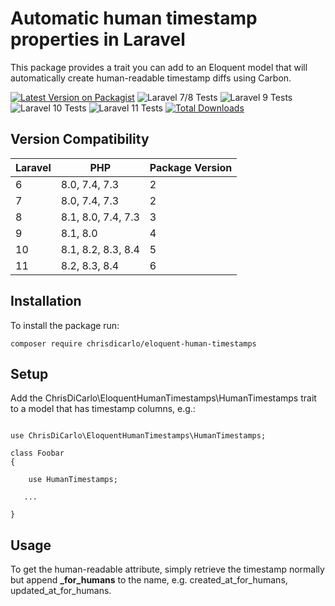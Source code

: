 # Automatic human timestamp properties in Laravel

This package provides a trait you can add to an Eloquent model that will automatically create human-readable timestamp diffs using Carbon.

[![Latest Version on Packagist](https://img.shields.io/packagist/v/chrisdicarlo/eloquent-human-timestamps.svg?style=flat-square)](https://packagist.org/packages/chrisdicarlo/eloquent-human-timestamps)
![Laravel 7/8 Tests](https://github.com/chrisdicarlo/eloquent-human-timestamps/actions/workflows/run-tests-L7.yml/badge.svg)
![Laravel 9 Tests](https://github.com/chrisdicarlo/eloquent-human-timestamps/actions/workflows/run-tests-L9.yml/badge.svg)
![Laravel 10 Tests](https://github.com/chrisdicarlo/eloquent-human-timestamps/actions/workflows/run-tests-L10.yml/badge.svg)
![Laravel 11 Tests](https://github.com/chrisdicarlo/eloquent-human-timestamps/actions/workflows/run-tests-L11.yml/badge.svg)
[![Total Downloads](https://img.shields.io/packagist/dt/chrisdicarlo/eloquent-human-timestamps.svg?style=flat-square)](https://packagist.org/packages/chrisdicarlo/eloquent-human-timestamps)

## Version Compatibility

| Laravel | PHP | Package Version |
| ------- | --- | --------------- |
| 6 | 8.0, 7.4, 7.3 | 2 |
| 7 | 8.0, 7.4, 7.3 | 2 |
| 8 | 8.1, 8.0, 7.4, 7.3 | 3 |
| 9 | 8.1, 8.0 | 4 |
| 10 | 8.1, 8.2, 8.3, 8.4 | 5 |
| 11 | 8.2, 8.3, 8.4 | 6 |

## Installation

To install the package run:

```
composer require chrisdicarlo/eloquent-human-timestamps
```

## Setup

Add the ChrisDiCarlo\EloquentHumanTimestamps\HumanTimestamps trait to a model that has timestamp columns, e.g.:

```

use ChrisDiCarlo\EloquentHumanTimestamps\HumanTimestamps;

class Foobar
{

    use HumanTimestamps;

   ...

}
```

## Usage

To get the human-readable attribute, simply retrieve the timestamp normally but append **_for_humans** to the name, e.g. created_at_for_humans, updated_at_for_humans.
